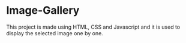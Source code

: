 # Image-Gallery
This project is made using HTML, CSS and Javascript and it is used to display the selected image one by one.
